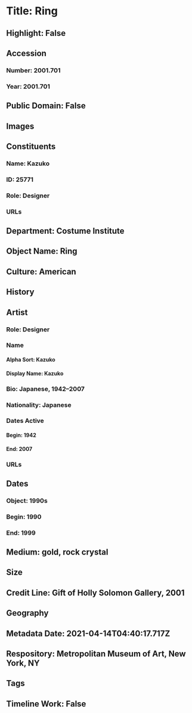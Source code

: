 # Title: Ring
## Highlight: False
## Accession
### Number: 2001.701
### Year: 2001.701
## Public Domain: False
## Images
## Constituents
### Name: Kazuko
### ID: 25771
### Role: Designer
### URLs
## Department: Costume Institute
## Object Name: Ring
## Culture: American
## History
## Artist
### Role: Designer
### Name
#### Alpha Sort: Kazuko
#### Display Name: Kazuko
### Bio: Japanese, 1942–2007
### Nationality: Japanese
### Dates Active
#### Begin: 1942
#### End: 2007
### URLs
## Dates
### Object: 1990s
### Begin: 1990
### End: 1999
## Medium: gold, rock crystal
## Size
## Credit Line: Gift of Holly Solomon Gallery, 2001
## Geography
## Metadata Date: 2021-04-14T04:40:17.717Z
## Respository: Metropolitan Museum of Art, New York, NY
## Tags
## Timeline Work: False